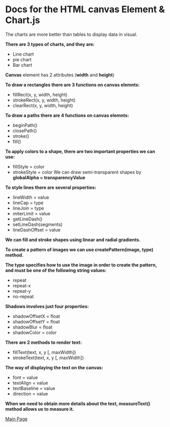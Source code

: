 # Docs for the HTML **canvas** Element & Chart.js
The charts are more better than tables to display data in visual.

**There are 3 types of charts, and they are:**
- Line chart
- pie chart
- Bar chart

**Canvas** element has 2 attributes (**width** and **height**)

**To draw a rectangles there are 3 functions on canvas elemnts:**
- fillRect(x, y, width, height)
- strokeRect(x, y, width, height)
- clearRect(x, y, width, height)

**To draw a paths there are 4 functions on canvas elemnts:**
- beginPath()
- closePath()
- stroke()
- fill()

**To apply colors to a shape, there are two important properties we can use:** 
- fillStyle = color
- strokeStyle = color
We can  draw semi-transparent shapes by **globalAlpha = transparencyValue**

**To style lines there are several properties:**
- lineWidth = value
- lineCap = type
- lineJoin = type
- miterLimit = value
- getLineDash()
- setLineDash(segments)
- lineDashOffset = value

**We can fill and stroke shapes using linear and radial gradients.**

**To create a pattern of images we can use createPattern(image, type) method.**

**The type specifies how to use the image in order to create the pattern, and must be one of the following string values:**
- repeat
- repeat-x
- repeat-y
- no-repeat

**Shadows involves just four properties:**
- shadowOffsetX = float
- shadowOffsetY = float
- shadowBlur = float
- shadowColor = color

**There are 2 methods to render text:**
- fillText(text, x, y [, maxWidth])
- strokeText(text, x, y [, maxWidth])

**The way of displaying the text on the canvas:**
- font = value
- textAlign = value
- textBaseline = value
- direction = value

**When we need to obtain more details about the text, measureText() method allows us to measure it.**


[Main Page](https://basma23.github.io/reading-notes/)
